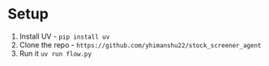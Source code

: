 # Setup
1. Install UV - `pip install uv`
2. Clone the repo - `https://github.com/yhimanshu22/stock_screener_agent`
3. Run it `uv run flow.py`
